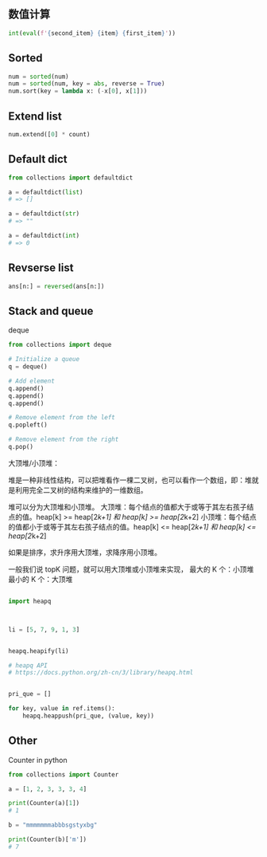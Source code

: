 
## 数值计算
```python 
int(eval(f'{second_item} {item} {first_item}'))
```

## Sorted

```python 
num = sorted(num)
num = sorted(num, key = abs, reverse = True)
num.sort(key = lambda x: (-x[0], x[1]))
```

## Extend list

```python
num.extend([0] * count)
```

## Default dict
```python 3
from collections import defaultdict

a = defaultdict(list)
# => []

a = defaultdict(str)
# => ""

a = defaultdict(int)
# => 0
```

## Revserse list

```python 
ans[n:] = reversed(ans[n:])
```

## Stack and queue 

deque 

```python 
from collections import deque

# Initialize a queue 
q = deque()

# Add element 
q.append()
q.append()
q.append()

# Remove element from the left 
q.popleft()

# Remove element from the right 
q.pop() 
```


大顶堆/小顶堆：

堆是一种非线性结构，可以把堆看作一棵二叉树，也可以看作一个数组，即：堆就是利用完全二叉树的结构来维护的一维数组。

堆可以分为大顶堆和小顶堆。
大顶堆：每个结点的值都大于或等于其左右孩子结点的值。heap[k] >= heap[2*k+1] 和 heap[k] >= heap[2*k+2]
小顶堆：每个结点的值都小于或等于其左右孩子结点的值。heap[k] <= heap[2*k+1] 和 heap[k] <= heap[2*k+2]

如果是排序，求升序用大顶堆，求降序用小顶堆。

一般我们说 topK 问题，就可以用大顶堆或小顶堆来实现，
最大的 K 个：小顶堆
最小的 K 个：大顶堆

```python 

import heapq



li = [5, 7, 9, 1, 3]


heapq.heapify(li)

# heapq API
# https://docs.python.org/zh-cn/3/library/heapq.html


pri_que = []

for key, value in ref.items():
    heapq.heappush(pri_que, (value, key))

```



## Other 
Counter in python 

```python 
from collections import Counter 

a = [1, 2, 3, 3, 3, 4]

print(Counter(a)[1])
# 1

b = "mmmmmmmabbbsgstyxbg"

print(Counter(b)['m'])
# 7
```
